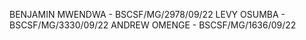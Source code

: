 
BENJAMIN MWENDWA - BSCSF/MG/2978/09/22
LEVY OSUMBA - BSCSF/MG/3330/09/22
ANDREW OMENGE - BSCSF/MG/1636/09/22

